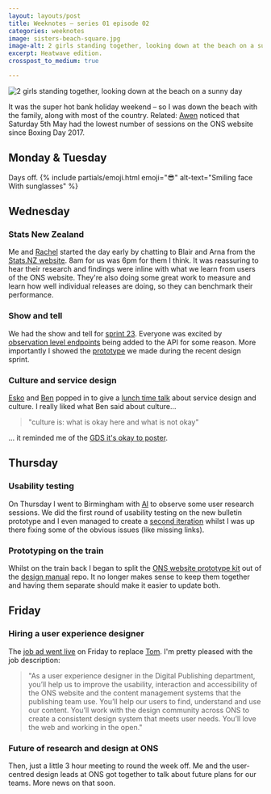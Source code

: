 ```yaml
---
layout: layouts/post
title: Weeknotes – series 01 episode 02
categories: weeknotes
image: sisters-beach-square.jpg
image-alt: 2 girls standing together, looking down at the beach on a sunny day
excerpt: Heatwave edition.
crosspost_to_medium: true

---
```


![2 girls standing together, looking down at the beach on a sunny day](/images/sisters-beach.jpg)

<p class="lede">It was the super hot bank holiday weekend – so I was down the beach with the family, along with most of the country. Related: <a href="https://twitter.com/awen_j/status/994220526171312128">Awen</a> noticed that Saturday 5th May had the lowest number of sessions on the ONS website since Boxing Day 2017.</p>

## Monday & Tuesday

Days off. {% include partials/emoji.html emoji="😎" alt-text="Smiling face With sunglasses" %}

## Wednesday

### Stats New Zealand

Me and [Rachel](https://twitter.com/rachelpricetag) started the day early by chatting to Blair and Arna from the [Stats.NZ website](https://www.stats.govt.nz/). 8am for us was 6pm for them I think. It was reassuring to hear their research and findings were inline with what we learn from users of the ONS website. They're also doing some great work to measure and learn how well individual releases are doing, so they can benchmark their performance.

### Show and tell

We had the show and tell for [sprint 23](https://onsdigital.github.io/dp-prototypes/#sprint-23). Everyone was excited by [observation level endpoints](https://twitter.com/robchamberspfc/status/992301199155085312) being added to the API for some reason. More importantly I showed the [prototype](https://onsdigital.github.io/dp-design-manual/sprint/23/bulletin/) we made during the recent design sprint.

### Culture and service design

[Esko](https://twitter.com/reinikainen) and [Ben](https://twitter.com/likeaword) popped in to give a [lunch time talk](https://twitter.com/mr_dudders/status/993832910435299330) about service design and culture. I really liked what Ben said about culture...

>"culture is: what is okay here and what is not okay"

… it reminded me of the [GDS it's okay to poster](https://gds.blog.gov.uk/2016/05/25/its-ok-to-say-whats-ok/).

## Thursday

### Usability testing

On Thursday I went to Birmingham with [Al](https://twitter.com/AldaviesAlison) to observe some user research sessions. We did the first round of usability testing on the new bulletin prototype and I even managed to create a [second iteration](https://onsdigital.github.io/dp-design-manual/sprint/24/bulletin/) whilst I was up there fixing some of the obvious issues (like missing links).

### Prototyping on the train

Whilst on the train back I began to split the [ONS website prototype kit](https://github.com/benjystanton/dp-prototype-kit) out of the [design manual](https://github.com/ONSdigital/dp-design-manual) repo. It no longer makes sense to keep them together and having them separate should make it easier to update both.

## Friday

### Hiring a user experience designer

The [job ad went live](https://www.civilservicejobs.service.gov.uk/csr/jobs.cgi?jcode=1581727) on Friday to replace [Tom](https://twitter.com/tomten2two). I'm pretty pleased with the job description:

> "As a user experience designer in the Digital Publishing department, you’ll help us to improve the usability, interaction and accessibility of the ONS website and the content management systems that the publishing team use. You’ll help our users to find, understand and use our content. You’ll work with the design community across ONS to create a consistent design system that meets user needs. You’ll love the web and working in the open."

### Future of research and design at ONS

Then, just a little 3 hour meeting to round the week off. Me and the user-centred design leads at ONS got together to talk about future plans for our teams. More news on that soon.
